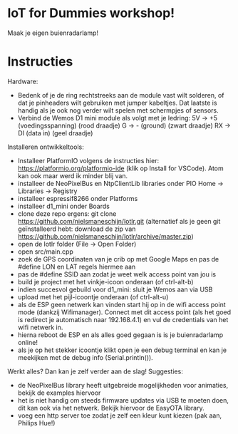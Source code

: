 # IoT for Dummies workshop!
Maak je eigen buienradarlamp!

# Instructies
Hardware:
- Bedenk of je de ring rechtstreeks aan de module vast wilt solderen, of dat je pinheaders wilt gebruiken met jumper kabeltjes. Dat laatste is handig als je ook nog verder wilt spelen met schermpjes of sensors.
- Verbind de Wemos D1 mini module als volgt met je ledring:
5V -> +5 (voedingsspanning) (rood draadje)
G -> - (ground) (zwart draadje)
RX -> DI (data in) (geel draadje)

Installeren ontwikkeltools:
- Installeer PlatformIO volgens de instructies hier: https://platformio.org/platformio-ide (klik op Install for VSCode). Atom kan ook maar werd ik minder blij van.
- installeer de NeoPixelBus en NtpClientLib libraries onder PIO Home -> Libraries -> Registry 
- installeer espressif8266 onder Platforms
- installeer d1_mini onder Boards
- clone deze repo ergens: git clone https://github.com/nielsmaneschijn/lotlr.git (alternatief als je geen git geïnstalleerd hebt: download de zip van https://github.com/nielsmaneschijn/lotlr/archive/master.zip)
- open de lotlr folder (File -> Open Folder)
- open src/main.cpp
- zoek de GPS coordinaten van je crib op met Google Maps en pas de #define LON en LAT regels hiermee aan
- pas de #define SSID aan zodat je weet welk access point van jou is
- build je project met het vinkje-icoon onderaan (of ctrl-alt-b)
- indien succesvol gebuild voor d1_mini: sluit je Wemos aan via USB
- upload met het pijl-icoontje onderaan (of ctrl-alt-u)
- als de ESP geen netwerk kan vinden start hij op in de wifi access point mode (dankzij Wifimanager). Connect met dit access point (als het goed is redirect je automatisch naar 192.168.4.1) en vul de credentials van het wifi netwerk in. 
- hierna reboot de ESP en als alles goed gegaan is is je buienradarlamp online!
- als je op het stekker icoontje klikt open je een debug terminal en kan je meekijken met de debug info (Serial.println()).

Werkt alles? Dan kan je zelf verder aan de slag!
Suggesties:
- de NeoPixelBus library heeft uitgebreide mogelijkheden voor animaties, bekijk de examples hiervoor
- het is niet handig om steeds firmware updates via USB te moeten doen, dit kan ook via het netwerk. Bekijk hiervoor de EasyOTA library.
- voeg een http server toe zodat je zelf een kleur kunt kiezen (pak aan, Philips Hue!)